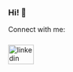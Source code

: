 ### Hi! 👋
<p align="left">Connect with me:</p>

###

<div align="left">
  <a href="https://www.linkedin.com/in/tino-bokoshev/" target="_blank">
    <img src="https://raw.githubusercontent.com/maurodesouza/profile-readme-generator/master/src/assets/icons/social/linkedin/default.svg" width="52" height="40" alt="linkedin logo"  />
  </a>
</div>

###
